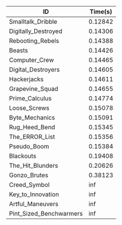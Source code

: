 |ID|Time(s)|
|-|-|
|Smalltalk_Dribble|0.12842|
|Digitally_Destroyed|0.14306|
|Rebooting_Rebels|0.14388|
|Beasts|0.14426|
|Computer_Crew|0.14465|
|Digital_Destroyers|0.14605|
|Hackerjacks|0.14611|
|Grapevine_Squad|0.14655|
|Prime_Calculus|0.14774|
|Loose_Screws|0.15078|
|Byte_Mechanics|0.15091|
|Rug_Heed_Bend|0.15345|
|The_ERROR_List|0.15356|
|Pseudo_Boom|0.15384|
|Blackouts|0.19408|
|The_Hit_Blunders|0.20626|
|Gonzo_Brutes|0.38123|
|Creed_Symbol|inf|
|Key_to_Innovation|inf|
|Artful_Maneuvers|inf|
|Pint_Sized_Benchwarmers|inf|
